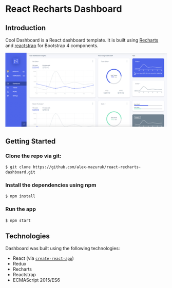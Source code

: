 # React Recharts Dashboard

## Introduction

Cool Dashboard is a React dashboard template. It is built using [Recharts](http://recharts.org/#/en-US/) and [reactstrap](https://reactstrap.github.io/) for Bootstrap 4 components.

![Screenshot](/public/img/screenshot.png)

## Getting Started

### Clone the repo via git:

    $ git clone https://github.com/alex-mazuruk/react-recharts-dashboard.git

### Install the dependencies using npm

    $ npm install

### Run the app

    $ npm start

## Technologies

Dashboard was built using the following technologies:

- React (via [`create-react-app`](https://github.com/facebookincubator/create-react-app))
- Redux
- Recharts
- Reactstrap
- ECMAScript 2015/ES6
